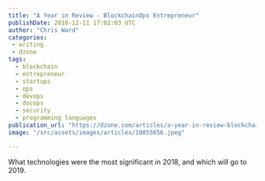```yaml
---
title: "A Year in Review - BlockchainOps Entrepreneur"
publishDate: 2018-12-11 17:02:03 UTC
author: "Chris Ward"
categories:
 - writing
 - dzone
tags:
  - blockchain
  - entrepreneur
  - startups
  - ops
  - devops
  - docops
  - security
  - programming languages
publication_url: "https://dzone.com/articles/a-year-in-review-blockchainops-entrepreneur"
image: "/src/assets/images/articles/10855656.jpeg"

---
```

What technologies were the most significant in 2018, and which will go to 2019.

